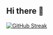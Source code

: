 ## Hi there 👋

[![GitHub Streak](https://streak-stats.demolab.com?user=beyzanurkaya&theme=dark&date_format=j%20M%5B%20Y%5D)](https://git.io/streak-stats)
<!--
**beyzanurkaya/beyzanurkaya** is a ✨ _special_ ✨ repository because its `README.md` (this file) appears on your GitHub profile.

Here are some ideas to get you started:

- 🔭 I’m currently working on ...
- 🌱 I’m currently learning ...
- 👯 I’m looking to collaborate on ...
- 🤔 I’m looking for help with ...
- 💬 Ask me about ...
- 📫 How to reach me: ...
- 😄 Pronouns: ...
- ⚡ Fun fact: ...
-->
